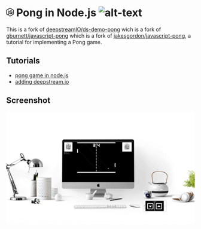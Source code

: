# <img src="node-js.svg" width="20"/> Pong in Node.js ![alt-text](https://img.shields.io/badge/%20Status-Not%20Deployed-red)

This is a fork of [deepstreamIO/ds-demo-pong](https://github.com/deepstreamIO/ds-demo-pong) wich is a fork of [gburnett/javascript-pong](https://github.com/gburnett/javascript-pong) which is a fork of [jakesgordon/javascript-pong](https://github.com/jakesgordon/javascript-pong), a tutorial for implementing a Pong game.

## Tutorials
 - [pong game in node.js](https://codeincomplete.com/posts/javascript-pong/)
 - [adding deepstream.io](https://codeforgeek.com/building-pong-game-using-deepsteam-io/)

## Screenshot
![alt-text](./screen.png)
